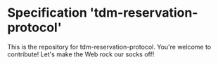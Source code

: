 
# Specification 'tdm-reservation-protocol'

This is the repository for tdm-reservation-protocol. You're welcome to contribute! Let's make the Web rock our socks
off!
